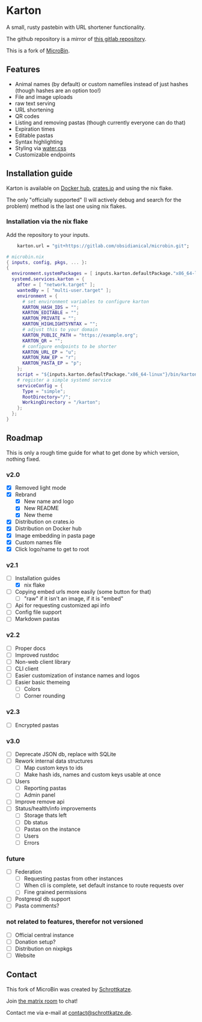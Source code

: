# Karton

A small, rusty pastebin with URL shortener functionality.

The github repository is a mirror of [this gitlab repository](https://gitlab.com/obsidianical/microbin).

This is a fork of [MicroBin](https://github.com/szabodanika/microbin).

## Features 

- Animal names (by default) or custom namefiles instead of just hashes (though hashes are an option too!)
- File and image uploads
- raw text serving
- URL shortening
- QR codes
- Listing and removing pastas (though currently everyone can do that)
- Expiration times
- Editable pastas
- Syntax highlighting
- Styling via [water.css](https://github.com/kognise/water.css)
- Customizable endpoints

## Installation guide

Karton is available on [Docker hub](https://hub.docker.com/r/schrottkatze/karton), [crates.io](https://crates.io/crates/karton) and using the nix flake.

The only "officially supported" (I will actively debug and search for the problem) method is the last one using nix flakes.

### Installation via the nix flake

Add the repository to your inputs.

```nix
	karton.url = "git+https://gitlab.com/obsidianical/microbin.git";
```

```nix
# microbin.nix
{ inputs, config, pkgs, ... }:
{
  environment.systemPackages = [ inputs.karton.defaultPackage."x86_64-linux" ];
  systemd.services.karton = {
    after = [ "network.target" ];
    wantedBy = [ "multi-user.target" ];
    environment = {
	  # set environment variables to configure karton
      KARTON_HASH_IDS = "";
      KARTON_EDITABLE = "";
      KARTON_PRIVATE = "";
      KARTON_HIGHLIGHTSYNTAX = "";
      # adjust this to your domain
      KARTON_PUBLIC_PATH = "https://example.org";
      KARTON_QR = "";
      # configure endpoints to be shorter
      KARTON_URL_EP = "u";
      KARTON_RAW_EP = "r";
      KARTON_PASTA_EP = "p";
    };
    script = "${inputs.karton.defaultPackage."x86_64-linux"}/bin/karton";
    # register a simple systemd service
    serviceConfig = {
      Type = "simple";
      RootDirectory="/";
      WorkingDirectory = "/karton";
    };
  };
}
```

## Roadmap

This is only a rough time guide for what to get done by which version, nothing fixed.

### v2.0

- [x] Removed light mode
- [x] Rebrand
	- [x] New name and logo
	- [x] New README
	- [x] New theme
- [x] Distribution on crates.io
- [x] Distribution on Docker hub
- [x] Image embedding in pasta page
- [x] Custom names file
- [x] Click logo/name to get to root

### v2.1

- [ ] Installation guides 
	 - [x] nix flake
- [ ] Copying embed urls more easily (some button for that)
	- [ ] "raw" if it isn't an image, if it is "embed"
- [ ] Api for requesting customized api info
- [ ] Config file support 
- [ ] Markdown pastas

### v2.2

- [ ] Proper docs
- [ ] Improved rustdoc
- [ ] Non-web client library 
- [ ] CLI client
- [ ] Easier customization of instance names and logos
- [ ] Easier basic themeing
	- [ ] Colors
	- [ ] Corner rounding

### v2.3

- [ ] Encrypted pastas

### v3.0

- [ ] Deprecate JSON db, replace with SQLite
- [ ] Rework internal data structures
	- [ ] Map custom keys to ids
	- [ ] Make hash ids, names and custom keys usable at once
- [ ] Users
	- [ ] Reporting pastas
	- [ ] Admin panel
- [ ] Improve remove api
- [ ] Status/health/info improvements
	- [ ] Storage thats left
	- [ ] Db status
	- [ ] Pastas on the instance
	- [ ] Users
	- [ ] Errors

### future

- [ ] Federation
	- [ ] Requesting pastas from other instances
	- [ ] When cli is complete, set default instance to route requests over
	- [ ] Fine grained permissions
- [ ] Postgresql db support
- [ ] Pasta comments?

### not related to features, therefor not versioned

- [ ] Official central instance
- [ ] Donation setup?
- [ ] Distribution on nixpkgs
- [ ] Website

## Contact

This fork of MicroBin was created by [Schrottkatze](https://schrottkatze.de). 

Join [the matrix room](https://matrix.to/#/#s10e-microbin:matrix.org) to chat!

Contact me via e-mail at [contact@schrottkatze.de](mailto:contact@schrottkatze.de).
